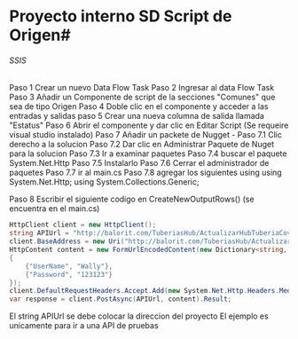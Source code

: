 # Proyecto interno SD Script de Origen#

###### SSIS ######
Paso 1 Crear un nuevo Data Flow Task
Paso 2 Ingresar al data Flow Task 
Paso 3 Añadir un Componente de script de la secciones "Comunes" que sea de tipo Origen
Paso 4 Doble clic en el componente y acceder a las entradas y salidas
paso 5 Crear una nueva columna de salida llamada "Estatus"
Paso 6 Abrir el componente y dar clic en Editar Script
(Se requeire visual studio instalado)
Paso 7 Añadir un packete de Nugget -
    Paso 7.1 Clic derecho a la solucion 
    Paso 7.2 Dar clic en Administrar Paquete de Nuget para la solucion
    Paso 7.3 Ir a examinar paquetes
    Paso 7.4 buscar el paquete System.Net.Http
    Paso 7.5 Instalarlo
    Paso 7.6 Cerrar el administrador de paquetes
    Paso 7.7 ir al main.cs
    Paso 7.8 agregar los siguientes using 
        using System.Net.Http;
        using System.Collections.Generic;

Paso 8 Escribir el siguiente codigo en CreateNewOutputRows() (se encuentra en el main.cs)

```C#
HttpClient client = new HttpClient();
string APIUrl = "http://balorit.com/TuberiasHub/ActualizarHubTuberiaCovid";
client.BaseAddress = new Uri("http://balorit.com/TuberiasHub/ActualizarHubTuberiaCovid");
HttpContent content = new FormUrlEncodedContent(new Dictionary<string, string>
{
    {"UserName", "Wally"},
    {"Password", "123123"}
});
client.DefaultRequestHeaders.Accept.Add(new System.Net.Http.Headers.MediaTypeWithQualityHeaderValue("application/json"));
var response = client.PostAsync(APIUrl, content).Result;
```



El string APIUrl se debe colocar la direccion del proyecto
El ejemplo es unicamente para ir a una API de pruebas

